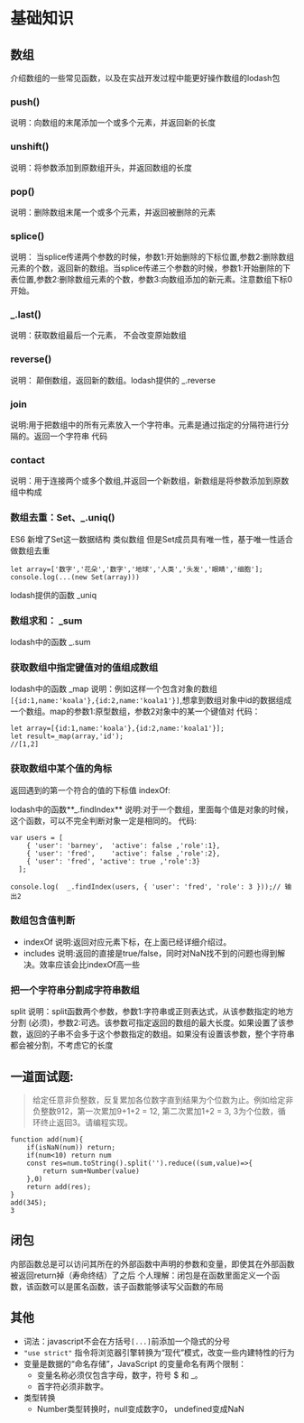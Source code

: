 # 基础知识

## 数组
介绍数组的一些常见函数，以及在实战开发过程中能更好操作数组的lodash包

### push()
说明：向数组的末尾添加一个或多个元素，并返回新的长度

### unshift()
说明：将参数添加到原数组开头，并返回数组的长度

### pop()
说明：删除数组末尾一个或多个元素，并返回被删除的元素

### splice()
说明： 当splice传递两个参数的时候，参数1:开始删除的下标位置,参数2:删除数组元素的个数，返回新的数组。当splice传递三个参数的时候，参数1:开始删除的下表位置,参数2:删除数组元素的个数，参数3:向数组添加的新元素。注意数组下标0开始。

### _.last()
说明：获取数组最后一个元素， 不会改变原始数组

### reverse()
说明： 颠倒数组，返回新的数组。lodash提供的 _.reverse

### join
说明:用于把数组中的所有元素放入一个字符串。元素是通过指定的分隔符进行分隔的。返回一个字符串 代码

### contact
说明：用于连接两个或多个数组,并返回一个新数组，新数组是将参数添加到原数组中构成

### 数组去重：Set、_.uniq()
ES6 新增了Set这一数据结构 类似数组 但是Set成员具有唯一性，基于唯一性适合做数组去重
```
let array=['数字','花朵','数字','地球','人类','头发','眼睛','细胞'];
console.log(...(new Set(array)))
```
lodash提供的函数 _uniq

### 数组求和： _sum
lodash中的函数 _.sum

### 获取数组中指定键值对的值组成数组
lodash中的函数 _map
说明：例如这样一个包含对象的数组`[{id:1,name:'koala'},{id:2,name:'koala1'}]`,想拿到数组对象中id的数据组成一个数组。map的参数1:原型数组，参数2对象中的某一个键值对
代码：
```
let array=[{id:1,name:'koala'},{id:2,name:'koala1'}];
let result=_map(array,'id');
//[1,2]
```

### 获取数组中某个值的角标
返回遇到的第一个符合的值的下标值
indexOf: 

lodash中的函数**_.findIndex** 说明:对于一个数组，里面每个值是对象的时候，这个函数，可以不完全判断对象一定是相同的。 代码:
```
var users = [
    { 'user': 'barney',  'active': false ,'role':1},
    { 'user': 'fred',    'active': false ,'role':2},
    { 'user': 'fred', 'active': true ,'role':3}
  ];

console.log(  _.findIndex(users, { 'user': 'fred', 'role': 3 }));// 输出2
```

### 数组包含值判断

* indexOf
说明:返回对应元素下标，在上面已经详细介绍过。
* includes
说明:返回的直接是true/false，同时对NaN找不到的问题也得到解决。效率应该会比indexOf高一些

### 把一个字符串分割成字符串数组
split
说明：split函数两个参数，参数1:字符串或正则表达式，从该参数指定的地方分割 (必须)，参数2:可选。该参数可指定返回的数组的最大长度。如果设置了该参数，返回的子串不会多于这个参数指定的数组。如果没有设置该参数，整个字符串都会被分割，不考虑它的长度

## 一道面试题:
> 给定任意非负整数，反复累加各位数字直到结果为个位数为止。例如给定非负整数912，第一次累加9+1+2 = 12, 第二次累加1+2 = 3, 3为个位数，循 环终止返回3。请编程实现。
```
function add(num){
    if(isNaN(num)) return;
    if(num<10) return num
    const res=num.toString().split('').reduce((sum,value)=>{
        return sum+Number(value)
    },0)
    return add(res);
}
add(345);
3

```

## 闭包
内部函数总是可以访问其所在的外部函数中声明的参数和变量，即使其在外部函数被返回return掉（寿命终结）了之后
个人理解：闭包是在函数里面定义一个函数，该函数可以是匿名函数，该子函数能够读写父函数的布局

## 其他
* 词法：javascript不会在方括号`[...]`前添加一个隐式的分号
* `"use strict"` 指令将浏览器引擎转换为“现代”模式，改变一些内建特性的行为
* 变量是数据的“命名存储”，JavaScript 的变量命名有两个限制：
    * 变量名称必须仅包含字母，数字，符号 $ 和 _。
    * 首字符必须非数字。
* 类型转换
    * Number类型转换时，null变成数字0， undefined变成NaN